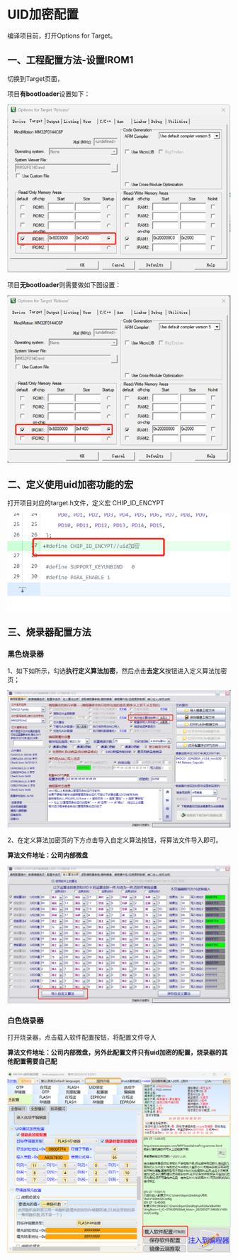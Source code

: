 # UID加密配置

编译项目前，打开Options for Target。

## 一、工程配置方法-设置IROM1

切换到Target页面，

项目**有bootloader**设置如下：

![image](images/uid_encrypt_01.png)

项目**无bootloader**则需要做如下图设置：

![image](images/uid_encrypt_02.png)

## 二、定义使用uid加密功能的宏

打开项目对应的target.h文件，定义宏 CHIP_ID_ENCYPT

![image](images/uid_encrypt_03.png)

## 三、烧录器配置方法 

### 黑色烧录器

1、如下如所示，勾选**执行定义算法加密**，然后点击**去定义**按钮进入定义算法加密页；

![image](images/uid_encrypt_04.png)

2、在定义算法加密页的下方点击导入自定义算法按钮，将算法文件导入即可。

**算法文件地址：公司内部微盘**

![image](images/uid_encrypt_05.png)

### 白色烧录器

打开烧录器，点击载入软件配置按钮，将配置文件导入

**算法文件地址：公司内部微盘，另外此配置文件只有uid加密的配置，烧录器的其他配置需要自己配**

![image](images/uid_encrypt_06.png)


